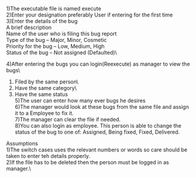 
1)The executable file is named execute\
2)Enter your designation preferably User if entering for the first time\
3)Enter the details of the bug\
 A brief description\
 Name of the user who is filing this bug report\
 Type of the bug – Major, Minor, Cosmetic\
 Priority for the bug – Low, Medium, High\
 Status of the bug – Not assigned (Defaulted)\

4)After entering the bugs you can login(Reexecute) as manager to view the bugs\
 1. Filed by the same person\
 2. Have the same category\
 3. Have the same status\
5)The user can enter how many ever bugs he desires\
6)The manager would look at these bugs from the same file and assign it to a Employee to fix it.\
7)The manager can clear the file if needed.\
8)You can also login as employee. This person is able to change the status of the bug to one of:
  Assigned, Being fixed, Fixed, Delivered.

Assumptions\
1)The switch cases uses the relevant numbers or words so care should be taken to enter teh details properly.\
2)If the file has to be deleted then the person must be logged in as manager.\



